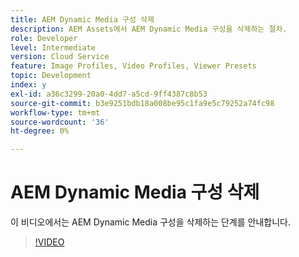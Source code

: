 ```yaml
---
title: AEM Dynamic Media 구성 삭제
description: AEM Assets에서 AEM Dynamic Media 구성을 삭제하는 절차.
role: Developer
level: Intermediate
version: Cloud Service
feature: Image Profiles, Video Profiles, Viewer Presets
topic: Development
index: y
exl-id: a36c3299-20a0-4dd7-a5cd-9ff4387c8b53
source-git-commit: b3e9251bdb18a008be95c1fa9e5c79252a74fc98
workflow-type: tm+mt
source-wordcount: '36'
ht-degree: 0%

---
```


# AEM Dynamic Media 구성 삭제

이 비디오에서는 AEM Dynamic Media 구성을 삭제하는 단계를 안내합니다.

>[!VIDEO](https://video.tv.adobe.com/v/335363?quality=12&learn=on)
